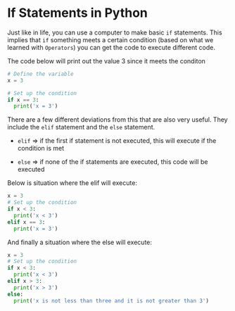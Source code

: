 # If Statements in Python

Just like in life, you can use a computer to make basic `if` statements.  This implies that `if` something meets a certain condition (based on what we learned with `Operators`) you can get the code to execute different code.  


The code below will print out the value 3 since it meets the conditon
```Python
# Define the variable
x = 3

# Set up the condition
if x == 3:
  print('x = 3')
```

There are a few different deviations from this that are also very useful.  They include the `elif` statement and the `else` statement.

- `elif` => if the first if statement is not executed, this will execute if the condition is met

- `else` => if none of the if statements are executed, this code will be executed

Below is situation where the elif will execute:

```python
x = 3
# Set up the condition
if x < 3:
  print('x < 3')
elif x == 3:
  print('x = 3')
```

And finally a situation where the else will execute:

```python
x = 3
# Set up the condition
if x < 3:
  print('x < 3')
elif x > 3:
  print('x > 3')
else:
  print('x is not less than three and it is not greater than 3')
```
